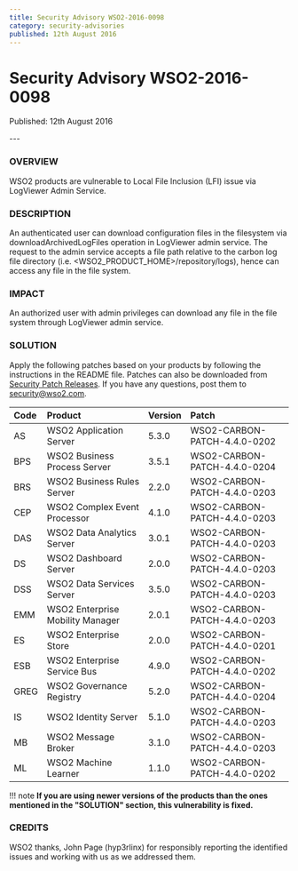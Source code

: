 ```yaml
---
title: Security Advisory WSO2-2016-0098
category: security-advisories
published: 12th August 2016
---
```


# Security Advisory WSO2-2016-0098

<p class="doc-info">Published: 12th August 2016</p>
---

### OVERVIEW
WSO2 products are vulnerable to Local File Inclusion (LFI) issue via LogViewer Admin Service.


### DESCRIPTION
An authenticated user can download configuration files in the filesystem via downloadArchivedLogFiles operation in LogViewer admin service. The request to the admin service accepts a file path relative to the carbon log file directory (i.e. <WSO2_PRODUCT_HOME\>/repository/logs), hence can access any file in the file system.


### IMPACT
An authorized user with admin privileges can download any file in the file system through LogViewer admin service.


### SOLUTION
Apply the following patches based on your products by following the instructions in the README file. Patches can also be downloaded from [Security Patch Releases](https://wso2.com/security-patch-releases/). If you have any questions, post them to <security@wso2.com>.


| **Code** | **Product** | **Version** | **Patch** |
| :--- | :------ | :------ | :---- |
| AS | WSO2 Application Server | 5.3.0 | WSO2-CARBON-PATCH-4.4.0-0202 | 
| BPS | WSO2 Business Process Server | 3.5.1 | WSO2-CARBON-PATCH-4.4.0-0204 |
| BRS | WSO2 Business Rules Server | 2.2.0 | WSO2-CARBON-PATCH-4.4.0-0203 |
| CEP | WSO2 Complex Event Processor | 4.1.0 | WSO2-CARBON-PATCH-4.4.0-0203 | 
| DAS | WSO2 Data Analytics Server | 3.0.1 | WSO2-CARBON-PATCH-4.4.0-0203 |
| DS | WSO2 Dashboard Server | 2.0.0 | WSO2-CARBON-PATCH-4.4.0-0203 |
| DSS | WSO2 Data Services Server | 3.5.0 | WSO2-CARBON-PATCH-4.4.0-0203 |
| EMM | WSO2 Enterprise Mobility Manager | 2.0.1 | WSO2-CARBON-PATCH-4.4.0-0203 |
| ES | WSO2 Enterprise Store | 2.0.0 | WSO2-CARBON-PATCH-4.4.0-0201 |
| ESB | WSO2 Enterprise Service Bus | 4.9.0 | WSO2-CARBON-PATCH-4.4.0-0202 |
| GREG | WSO2 Governance Registry | 5.2.0 | WSO2-CARBON-PATCH-4.4.0-0204 |
| IS | WSO2 Identity Server | 5.1.0 | WSO2-CARBON-PATCH-4.4.0-0203 |
| MB | WSO2 Message Broker | 3.1.0 | WSO2-CARBON-PATCH-4.4.0-0203 |
| ML | WSO2 Machine Learner | 1.1.0 | WSO2-CARBON-PATCH-4.4.0-0202 |


!!! note
    **If you are using newer versions of the products than the ones mentioned in the "SOLUTION" section, this vulnerability is fixed.**


### CREDITS
WSO2 thanks, John Page (hyp3rlinx)  for responsibly reporting the identified issues and working with us as we addressed them.